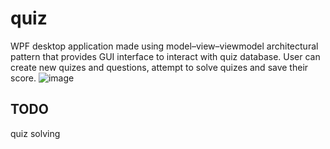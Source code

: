 # quiz
WPF desktop application made using model–view–viewmodel architectural pattern that provides GUI interface to interact with quiz database. User can create new quizes and questions, attempt to solve quizes and save their score.
![image](https://github.com/igornieb/quiz/assets/66256669/e21fbf74-2f22-4b5f-a473-a8b1b3e3d22e)

## TODO
quiz solving
